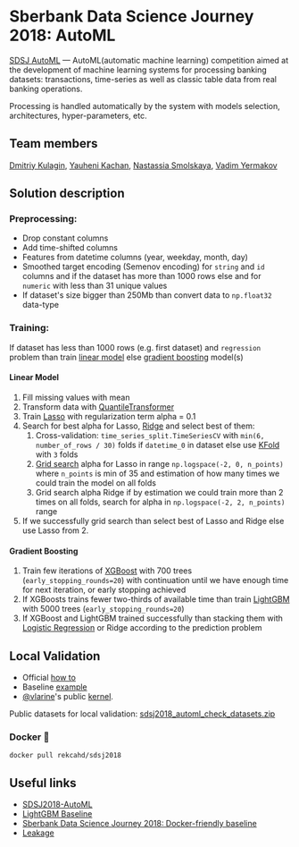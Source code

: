 # Sberbank Data Science Journey 2018: AutoML

[SDSJ AutoML](https://sdsj.sberbank.ai/ru/contest) — AutoML(automatic machine learning) competition aimed at the development of machine learning systems for processing banking datasets: transactions, time-series as well as classic table data from real banking operations.

Processing is handled automatically by the system with models selection, architectures, hyper-parameters, etc.

## Team members

[Dmitriy Kulagin](https://www.kaggle.com/rekcahd), [Yauheni Kachan](https://www.kaggle.com/xibagel), [Nastassia Smolskaya](https://www.kaggle.com/smolsnastya), [Vadim Yermakov](https://www.kaggle.com/zxspectrum)

## Solution description

### Preprocessing:

- Drop constant columns
- Add time-shifted columns
- Features from datetime columns (year, weekday, month, day)
- Smoothed target encoding (Semenov encoding) for `string` and `id` columns and if the dataset has more than 1000 rows else and for `numeric` with less than 31 unique values
- If dataset's size bigger than 250Mb than convert data to `np.float32` data-type

### Training:

If dataset has less than 1000 rows (e.g. first dataset) and `regression` problem than train [linear model](#Linear-Model) else [gradient boosting](#Gradient-Boosting) model(s)

#### Linear Model

1. Fill missing values with mean
2. Transform data with [QuantileTransformer][1]
3. Train [Lasso][2] with regularization term alpha = 0.1
4. Search for best alpha for Lasso, [Ridge][3] and select best of them:
    1. Cross-validation: `time_series_split.TimeSeriesCV` with `min(6, number_of_rows / 30)` folds if `datetime_0` in dataset else use [KFold][4] with `3` folds
    2. [Grid search][5] alpha for Lasso in range `np.logspace(-2, 0, n_points)` where `n_points` is min of 35 and estimation of how many times we could train the model on all folds
    3. Grid search alpha Ridge if by estimation we could train more than 2 times on all folds, search for alpha in `np.logspace(-2, 2, n_points)` range
5. If we successfully grid search than select best of Lasso and Ridge else use Lasso from 2.

#### Gradient Boosting

1. Train few iterations of [XGBoost][6] with 700 trees (`early_stopping_rounds=20`) with continuation until we have enough time for next iteration, or early stopping achieved
2. If XGBoosts trains fewer two-thirds of available time than train [LightGBM][7] with 5000 trees (`early_stopping_rounds=20`)
3. If XGBoost and LightGBM trained successfully than stacking them with [Logistic Regression][8] or Ridge according to the prediction problem

[1]: http://scikit-learn.org/stable/modules/generated/sklearn.preprocessing.QuantileTransformer.html
[2]: http://scikit-learn.org/stable/modules/generated/sklearn.linear_model.Lasso.html
[3]: http://scikit-learn.org/stable/modules/generated/sklearn.linear_model.Ridge.html
[4]: http://scikit-learn.org/stable/modules/generated/sklearn.model_selection.KFold.html
[5]: http://scikit-learn.org/0.15/modules/generated/sklearn.grid_search.GridSearchCV.html
[6]: https://xgboost.readthedocs.io/en/latest/
[7]: https://github.com/Microsoft/LightGBM
[8]: http://scikit-learn.org/stable/modules/generated/sklearn.linear_model.LogisticRegression.html

## Local Validation

- Official [how to](https://github.com/sberbank-ai/sdsj2018-automl/blob/master/README_EN.md#how-to-local-validation)
- Baseline [example](https://github.com/sberbank-ai/sdsj2018-automl)
- [@vlarine](https://github.com/vlarine)'s public [kernel](https://github.com/vlarine/sdsj2018_lightgbm_baseline).

Public datasets for local validation: [sdsj2018_automl_check_datasets.zip](https://s3.eu-central-1.amazonaws.com/sdsj2018-automl/public/sdsj2018_automl_check_datasets.zip)

### Docker :whale:

`docker pull rekcahd/sdsj2018`

## Useful links

- [SDSJ2018-AutoML](https://github.com/sberbank-ai/sdsj2018-automl)
- [LightGBM Baseline](https://github.com/vlarine/sdsj2018_lightgbm_baseline)
- [Sberbank Data Science Journey 2018: Docker-friendly baseline](https://github.com/tyz910/sdsj2018)
- [Leakage](https://github.com/bagxi/sdsj2018-leakage)
